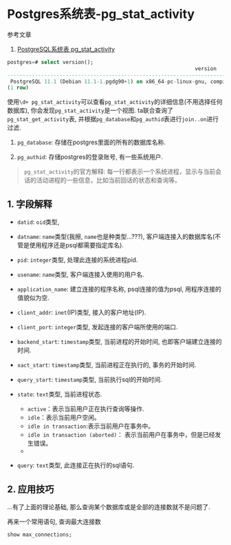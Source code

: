 # Postgres系统表-pg_stat_activity

参考文章

1. [PostgreSQL系统表 pg_stat_activity](https://blog.csdn.net/luojinbai/article/details/44586917)

```sql
postgres=# select version();
                                                             version
----------------------------------------------------------------------------------------------------------------------------------
 PostgreSQL 11.1 (Debian 11.1-1.pgdg90+1) on x86_64-pc-linux-gnu, compiled by gcc (Debian 6.3.0-18+deb9u1) 6.3.0 20170516, 64-bit
(1 row)
```

使用`\d+ pg_stat_activity`可以查看`pg_stat_activity`的详细信息(不用选择任何数据库), 你会发现`pg_stat_activity`是一个视图. ta联合查询了`pg_stat_get_activity`表, 并根据`pg_database`和`pg_authid`表进行`join..on`进行过滤.

1. `pg_database`: 存储在postgres里面的所有的数据库名称.

2. `pg_authid`: 存储postgres的登录账号, 有一些系统用户.

> `pg_stat_activity`的官方解释: 每一行都表示一个系统进程，显示与当前会话的活动进程的一些信息，比如当前回话的状态和查询等。

## 1. 字段解释

- `datid`: `oid`类型, 

- `datname`: `name`类型(我擦, `name`也是种类型...???), 客户端连接入的数据库名(不管是使用程序还是psql都需要指定库名).

- `pid`: `integer`类型, 处理此连接的系统进程pid.

- `usename`: `name`类型, 客户端连接入使用的用户名.

- `application_name`: 建立连接的程序名称, psql连接的值为psql, 用程序连接的值貌似为空.

- `client_addr`: `inet`(IP)类型, 接入的客户地址(IP).

- `client_port`: `integer`类型, 发起连接的客户端所使用的端口.

- `backend_start`: `timestamp`类型, 当前进程的开始时间, 也即客户端建立连接的时间.

- `xact_start`: `timestamp`类型, 当前进程正在执行的, 事务的开始时间.

- `query_start`: `timestamp`类型, 当前执行sql的开始时间.

- `state`: `text`类型, 当前进程状态.

    - `active`：表示当前用户正在执行查询等操作.
    - `idle`：表示当前用户空闲。
    - `idle in transaction`:表示当前用户在事务中。
    - `idle in transaction (aborted)`： 表示当前用户在事务中，但是已经发生错误。
    - 
- `query`: `text`类型, 此连接正在执行的sql语句.

## 2. 应用技巧

...有了上面的理论基础, 那么查询某个数据库或是全部的连接数就不是问题了.

再来一个常用语句, 查询最大连接数

```sql
show max_connections;
```
